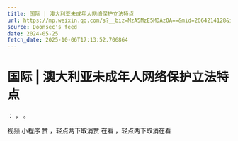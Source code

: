```yaml
---
title: 国际 | 澳大利亚未成年人网络保护立法特点
url: https://mp.weixin.qq.com/s?__biz=MzA5MzE5MDAzOA==&mid=2664214128&idx=8&sn=b91f66f189b4866740676f958ca904a9
source: Doonsec's feed
date: 2024-05-25
fetch_date: 2025-10-06T17:13:52.706864
---
```


# 国际 | 澳大利亚未成年人网络保护立法特点

：
，
。

视频
小程序
赞
，轻点两下取消赞
在看
，轻点两下取消在看